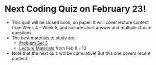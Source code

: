 # Next Coding Quiz on February 23!

- This quiz will be closed book, on paper. It willl cover lecture content from Week 4 - Week 5, and include short answer and multiple choice questions.
- The best materials to study are:
  - [Problem Set 3](https://classroom.github.com/a/YirqgstC)
  - [Lecture Materials](https://github.com/allegheny-college-cmpsc-100-spring-2024/slides/blob/main/README.md#lists-and-for-loops-continued-213) from Feb 8 - 13
- Note that the next quiz will be cumulative! But this one covers recent content. 
